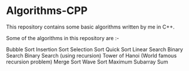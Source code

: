 # Algorithms-CPP
This repository contains some basic algorithms written by me in C++.

Some of the algorithms in this repository are :-

Bubble Sort
Insertion Sort
Selection Sort
Quick Sort
Linear Search
Binary Search
Binary Search (using recursion)
Tower of Hanoi (World famous recursion problem)
Merge Sort
Wave Sort
Maximum Subarray Sum
